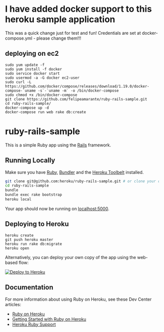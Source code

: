 # I have added docker support to this heroku sample application

This was a quick change just for test and fun!
Credentials are set at docker-compose.yml - please change them!!!

## deploying on ec2

```
sudo yum update -f
sudo yum install -f docker
sudo service docker start
sudo usermod -a -G docker ec2-user
sudo curl -L https://github.com/docker/compose/releases/download/1.19.0/docker-compose-`uname -s`-`uname -m` -o /bin/docker-compose
sudo chmod +x /bin/docker-compose
git clone https://github.com/felipeamarante/ruby-rails-sample.git
cd ruby-rails-sample/
docker-compose up -d
docker-compose run web rake db:create

```


# ruby-rails-sample

This is a simple Ruby app using the [Rails](http://rubyonrails.org) framework.

## Running Locally

Make sure you have [Ruby](https://www.ruby-lang.org), [Bundler](http://bundler.io) and the [Heroku Toolbelt](https://toolbelt.heroku.com/) installed.

```sh
git clone git@github.com:heroku/ruby-rails-sample.git # or clone your own fork
cd ruby-rails-sample
bundle
bundle exec rake bootstrap
heroku local
```

Your app should now be running on [localhost:5000](http://localhost:5000/).

## Deploying to Heroku

```
heroku create
git push heroku master
heroku run rake db:migrate
heroku open
```

Alternatively, you can deploy your own copy of the app using the web-based flow:

[![Deploy to Heroku](https://www.herokucdn.com/deploy/button.png)](https://heroku.com/deploy)

## Documentation

For more information about using Ruby on Heroku, see these Dev Center articles:

- [Ruby on Heroku](https://devcenter.heroku.com/categories/ruby)
- [Getting Started with Ruby on Heroku](https://devcenter.heroku.com/articles/getting-started-with-ruby)
- [Heroku Ruby Support](https://devcenter.heroku.com/articles/ruby-support)
